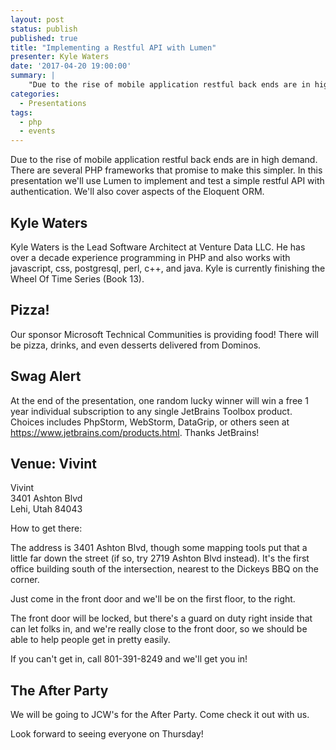 ```yaml
---
layout: post
status: publish
published: true
title: "Implementing a Restful API with Lumen"
presenter: Kyle Waters
date: '2017-04-20 19:00:00'
summary: |
    "Due to the rise of mobile application restful back ends are in high demand. There are several PHP frameworks that promise to make this simpler.  In this presentation we'll use Lumen to implement and test a simple restful API with authentication. We'll also cover aspects of the Eloquent ORM."
categories:
  - Presentations
tags:
  - php
  - events
---
```


Due to the rise of mobile application restful back ends are in high demand. There are several PHP frameworks that promise to make this simpler.  In this presentation we'll use Lumen to implement and test a simple restful API with authentication. We'll also cover aspects of the Eloquent ORM.

## Kyle Waters

Kyle Waters is the Lead Software Architect at Venture Data LLC. He has over a decade experience programming in PHP and also works with javascript, css, postgresql, perl, c++, and java. Kyle is currently finishing the Wheel Of Time Series (Book 13).

## Pizza!

Our sponsor Microsoft Technical Communities is providing food! There will be pizza, drinks, and even desserts delivered from Dominos.

## Swag Alert

At the end of the presentation, one random lucky winner will win a free 1 year individual subscription to any single JetBrains Toolbox product. Choices includes PhpStorm, WebStorm, DataGrip, or others seen at https://www.jetbrains.com/products.html. Thanks JetBrains!

## Venue: Vivint

Vivint<br/>
3401 Ashton Blvd<br/>
Lehi, Utah 84043

How to get there:

The address is 3401 Ashton Blvd, though some mapping tools put that a little far down the street (if so, try 2719 Ashton Blvd instead). It's the first office building south of the intersection, nearest to the Dickeys BBQ on the corner.

Just come in the front door and we'll be on the first floor, to the right.

The front door will be locked, but there's a guard on duty right inside that can let folks in, and we're really close to the front door, so we should be able to help people get in pretty easily.

If you can't get in, call 801-391-8249 and we'll get you in!

## The After Party

We will be going to JCW's for the After Party. Come check it out with us.

Look forward to seeing everyone on Thursday!
